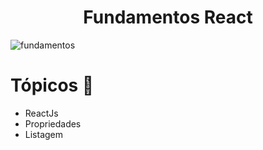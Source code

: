 <h1 align="center">Fundamentos React</h1>

<img src="./github/fundamentos" alt="fundamentos" />

# Tópicos 🚀

- ReactJs
- Propriedades
- Listagem
